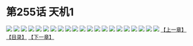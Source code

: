 # 第255话 天机1
![](https://s1.baozimh.com/scomic/sanyanxiaotianlu-samanhua/0/254-fgi2/1.jpg)
![](https://s1.baozimh.com/scomic/sanyanxiaotianlu-samanhua/0/254-fgi2/2.jpg)
![](https://s1.baozimh.com/scomic/sanyanxiaotianlu-samanhua/0/254-fgi2/3.jpg)
![](https://s1.baozimh.com/scomic/sanyanxiaotianlu-samanhua/0/254-fgi2/4.jpg)
![](https://s1.baozimh.com/scomic/sanyanxiaotianlu-samanhua/0/254-fgi2/5.jpg)
![](https://s1.baozimh.com/scomic/sanyanxiaotianlu-samanhua/0/254-fgi2/6.jpg)
![](https://s1.baozimh.com/scomic/sanyanxiaotianlu-samanhua/0/254-fgi2/7.jpg)
![](https://s1.baozimh.com/scomic/sanyanxiaotianlu-samanhua/0/254-fgi2/8.jpg)
![](https://s1.baozimh.com/scomic/sanyanxiaotianlu-samanhua/0/254-fgi2/9.jpg)
![](https://s1.baozimh.com/scomic/sanyanxiaotianlu-samanhua/0/254-fgi2/10.jpg)
![](https://s1.baozimh.com/scomic/sanyanxiaotianlu-samanhua/0/254-fgi2/11.jpg)
![](https://s1.baozimh.com/scomic/sanyanxiaotianlu-samanhua/0/254-fgi2/12.jpg)
![](https://s1.baozimh.com/scomic/sanyanxiaotianlu-samanhua/0/254-fgi2/13.jpg)
![](https://s1.baozimh.com/scomic/sanyanxiaotianlu-samanhua/0/254-fgi2/14.jpg)
![](https://s1.baozimh.com/scomic/sanyanxiaotianlu-samanhua/0/254-fgi2/15.jpg)
![](https://s1.baozimh.com/scomic/sanyanxiaotianlu-samanhua/0/254-fgi2/16.jpg)
![](https://s1.baozimh.com/scomic/sanyanxiaotianlu-samanhua/0/254-fgi2/17.jpg)
![](https://s1.baozimh.com/scomic/sanyanxiaotianlu-samanhua/0/254-fgi2/18.jpg)
![](https://s1.baozimh.com/scomic/sanyanxiaotianlu-samanhua/0/254-fgi2/19.jpg)
![](https://s1.baozimh.com/scomic/sanyanxiaotianlu-samanhua/0/254-fgi2/20.jpg)
![](https://s1.baozimh.com/scomic/sanyanxiaotianlu-samanhua/0/254-fgi2/21.jpg)
[【上一章】](./254.md)
[【目录】](./README.md)
[【下一章】](./256.md)
